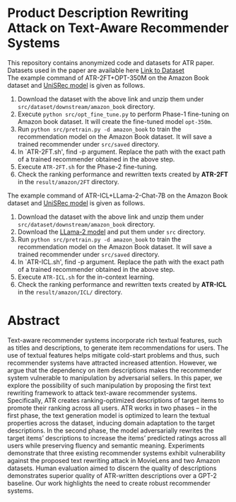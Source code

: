 # Product Description Rewriting Attack on Text-Aware Recommender Systems

This repository contains anonymized code and datasets for ATR paper.  
Datasets used in the paper are available here [Link to Dataset](https://drive.google.com/file/d/1mp8NEOHVYC1q-CESFin4cUuO-0-N2Qkz/view?usp=sharing)  
The example command of ATR-2FT+OPT-350M on the Amazon Book dataset and [UniSRec model](https://github.com/RUCAIBox/UniSRec) is given as follows.

 1. Download the dataset with the above link and unzip them under `src/dataset/downstream/amazon_book` directory.
 2. Execute `python src/opt_fine_tune.py` to perform Phase-1 fine-tuning on Amazon book dataset. It will create the fine-tuned model `opt-350m`.
 3. Run `python src/pretrain.py -d amazon_book` to train the recommendation model on the Amazon Book dataset. It will save a trained recommender under `src/saved` directory.
 4. In `ATR-2FT.sh', find -p argument. Replace the path with the exact path of a trained recommender obtained in the above step. 
 5. Execute `ATR-2FT.sh` for the Phase-2 fine-tuning.  
 6. Check the ranking performance and rewritten texts created by **ATR-2FT** in the `result/amazon/2FT` directory.  


The example command of ATR-ICL+LLama-2-Chat-7B on the Amazon Book dataset and [UniSRec model](https://github.com/RUCAIBox/UniSRec) is given as follows.

 1. Download the dataset with the above link and unzip them under `src/dataset/downstream/amazon_book` directory.
 2. Download the [LLama-2 model](https://github.com/facebookresearch/llama) and put them under `src` directory.
 3. Run `python src/pretrain.py -d amazon_book` to train the recommendation model on the Amazon Book dataset. It will save a trained recommender under `src/saved` directory.
 4. In `ATR-ICL.sh', find -p argument. Replace the path with the exact path of a trained recommender obtained in the above step. 
 5. Execute `ATR-ICL.sh` for the in-context learning.   
 6. Check the ranking performance and rewritten texts created by **ATR-ICL** in the `result/amazon/ICL/` directory.  


# Abstract 
Text-aware recommender systems incorporate rich textual features, such as titles and descriptions, to generate item recommendations
for users. The use of textual features helps mitigate cold-start problems and thus, such recommender systems have attracted increased
attention. However, we argue that the dependency on item descriptions makes the recommender system vulnerable to manipulation
by adversarial sellers. In this paper, we explore the possibility of such manipulation by proposing the first text rewriting framework to
attack text-aware recommender systems. Specifically, ATR creates ranking-optimized descriptions of target items to promote their
ranking across all users. ATR works in two phases – in the first phase, the text generation model is optimized to learn the textual
properties across the dataset, inducing domain adaptation to the target descriptions. In the second phase, the model adversarially
rewrites the target items’ descriptions to increase the items’ predicted ratings across all users while preserving fluency and semantic
meaning. Experiments demonstrate that three existing recommender systems exhibit vulnerability against the proposed text rewriting
attack in MovieLens and two Amazon datasets. Human evaluation aimed to discern the quality of descriptions demonstrates superior
quality of ATR-written descriptions over a GPT-2 baseline. Our work highlights the need to create robust recommender systems.

